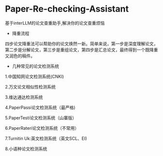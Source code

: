 # Paper-Re-checking-Assistant
基于interLLM的论文查重助手,解决你的论文查重烦恼
- 降重流程
  
四步论文降重法可以帮助你的论文焕然一新。​简单来说，第一步是深度理解论文，第二步是分解论文，第三步是重组论文，第四步是汇总论文，最终得到一个既降重又润色的稿件。

- 几种常见的论文检测系统
  
1.中国知网论文检测系统(CNKI)

2.万文论文相似性检测系统

3.维达通达检测系统

4.PaperPassi论文检测系统（最严格)

5.PaperTesti论文检测系统（山寨版）

6.PaperRateri论文检测系统（不常用）
  
7.Turnitin Uk:英文检测系统（英文SCL、EI)

8.小语种论文检测系统
